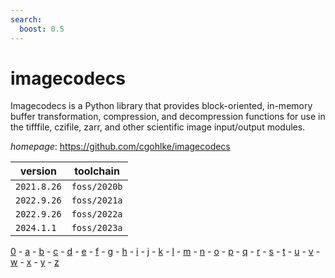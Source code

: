 ```yaml
---
search:
  boost: 0.5
---
```

# imagecodecs

Imagecodecs is a Python library that provides block-oriented, in-memory buffer transformation, compression, and decompression functions for use in the tifffile, czifile, zarr, and other scientific image input/output modules.

*homepage*: <https://github.com/cgohlke/imagecodecs>

version | toolchain
--------|----------
``2021.8.26`` | ``foss/2020b``
``2022.9.26`` | ``foss/2021a``
``2022.9.26`` | ``foss/2022a``
``2024.1.1`` | ``foss/2023a``

[0](../0/index.md) - [a](../a/index.md) - [b](../b/index.md) - [c](../c/index.md) - [d](../d/index.md) - [e](../e/index.md) - [f](../f/index.md) - [g](../g/index.md) - [h](../h/index.md) - [i](../i/index.md) - [j](../j/index.md) - [k](../k/index.md) - [l](../l/index.md) - [m](../m/index.md) - [n](../n/index.md) - [o](../o/index.md) - [p](../p/index.md) - [q](../q/index.md) - [r](../r/index.md) - [s](../s/index.md) - [t](../t/index.md) - [u](../u/index.md) - [v](../v/index.md) - [w](../w/index.md) - [x](../x/index.md) - [y](../y/index.md) - [z](../z/index.md)

